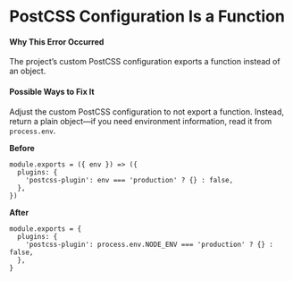 PostCSS Configuration Is a Function
===================================

#### Why This Error Occurred

The project’s custom PostCSS configuration exports a function instead of an object.

#### Possible Ways to Fix It

Adjust the custom PostCSS configuration to not export a function. Instead, return a plain object—if you need environment information, read it from `process.env`.

**Before**

    module.exports = ({ env }) => ({
      plugins: {
        'postcss-plugin': env === 'production' ? {} : false,
      },
    })

**After**

    module.exports = {
      plugins: {
        'postcss-plugin': process.env.NODE_ENV === 'production' ? {} : false,
      },
    }
